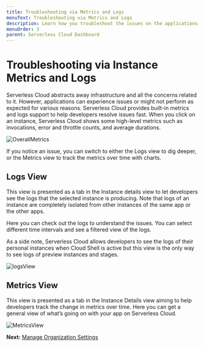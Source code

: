 ```yaml
---
title: Troubleshooting via Metrics and Logs 
menuText: Troubleshooting via Metrics and Logs
description: Learn how you troubleshoot the issues on the applications for Serverless Cloud. 
menuOrder: 3
parent: Serverless Cloud Dashboard
---
```


# Troubleshooting via Instance Metrics and Logs


Serverless Cloud abstracts away infrastructure and all the concerns related to it. However, applications can experience issues or might not perform as expected for various reasons. Serverless Cloud provides built-in metrics and logs support to help developers resolve issues fast. When you click on an instance, Serverless Cloud shows some high-level metrics such as invocations, error and throttle counts, and average durations.

![OverallMetrics](https://user-images.githubusercontent.com/85096820/141484272-70c78360-96a9-4619-a41b-23bc93bf7bfd.png)

If you notice an issue, you can switch to either the Logs view to dig deeper, or the Metrics view to track the metrics over time with charts.

## Logs View

This view is presented as a tab in the Instance details view to let developers see the logs that the selected instance is producing. Note that logs of an instance are completely isolated from other instances of the same app or the other apps.

Here you can check out the logs to understand the issues. You can select different time intervals and see a filtered view of the logs.

As a side note, Serverless Cloud allows developers to see the logs of their personal instances when Cloud Shell is active but this view is the only way to see logs of preview instances and stages.

![logsView](https://user-images.githubusercontent.com/85096820/141484383-03ce4b54-57c2-41bf-a81c-adb2e53783bc.png)

## Metrics View

This view is presented as a tab in the Instance Details view aiming to help developers track the change in metrics over time. Here you can get a general view of what’s going on with your app on Serverless Cloud.

![MetricsView](https://user-images.githubusercontent.com/85096820/141484459-02ab5192-69d5-4dc7-b0ac-8eb2fdd4cf34.png)

**Next:** [Manage Organization Settings](/cloud/docs/dashboard/managing-org-settings)
